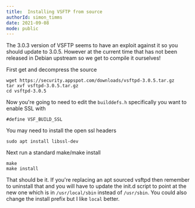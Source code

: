 ```yaml
---
title:  Installing VSFTP from source
authorId: simon_timms
date: 2021-09-08
mode: public
---
```




The 3.0.3 version of VSFTP seems to have an exploit against it so you should update to 3.0.5. However at the current time that has not been released in Debian upstream so we get to compile it ourselves!

First get and decompress the source
```
wget https://security.appspot.com/downloads/vsftpd-3.0.5.tar.gz
tar xvf vsftpd-3.0.5.tar.gz
cd vsftpd-3.0.5
```

Now you're going to need to edit the `builddefs.h` specifically you want to enable SSL with 

```
#define VSF_BUILD_SSL
```

You may need to install the open ssl headers

```
sudo apt install libssl-dev
```

Next run a standard make/make install

```
make
make install
```

That should be it. If you're replacing an apt sourced vsftpd then remember to uninstall that and you will have to update the init.d script to point at the new one which is in `/usr/local/sbin` instead of `/usr/sbin`. You could also change the install prefix but I like `local` better.